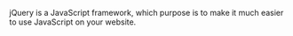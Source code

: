 jQuery is a JavaScript framework, which purpose is to make it much easier to use JavaScript on your website.
